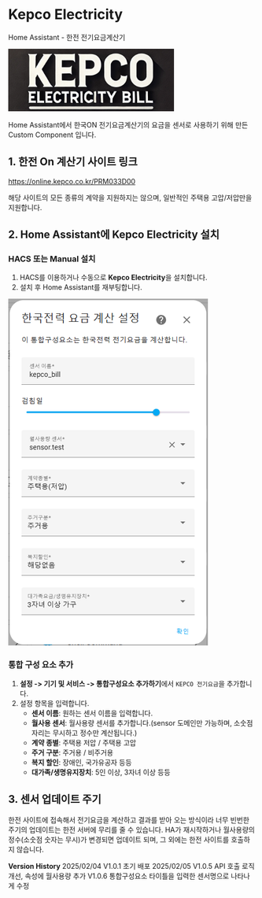 # Kepco Electricity
Home Assistant - 한전 전기요금계산기

![Kepco Logo](images/logo.png)

Home Assistant에서 한국ON 전기요금계산기의 요금을 센서로 사용하기 위해 만든 Custom Component 입니다.

## 1. 한전 On 계산기 사이트 링크
https://online.kepco.co.kr/PRM033D00

해당 사이트의 모든 종류의 계약을 지원하지는 않으며, 일반적인 주택용 고압/저압만을 지원합니다.


## 2. Home Assistant에 Kepco Electricity 설치

### HACS 또는 Manual 설치

1. HACS를 이용하거나 수동으로 **Kepco Electricity**을 설치합니다.
2. 설치 후 Home Assistant를 재부팅합니다.

![Kepco](images/kepco.png)

### 통합 구성 요소 추가

1. **설정 -> 기기 및 서비스 -> 통합구성요소 추가하기**에서 `KEPCO 전기요금`을 추가합니다.
2. 설정 항목을 입력합니다.
   - **센서 이름**: 원하는 센서 이름을 입력합니다.
   - **월사용 센서**: 월사용량 센서를 추가합니다.(sensor 도메인만 가능하며, 소숫점 자리는 무시하고 정수만 계산됩니다.)
   - **계약 종별**: 주택용 저압 / 주택용 고압
   - **주거 구분**: 주거용 / 비주거용
   - **복지 할인**: 장애인, 국가유공자 등등
   - **대가족/생명유지장치**: 5인 이상, 3자녀 이상 등등


## 3. 센서 업데이트 주기

한전 사이트에 접속해서 전기요금을 계산하고 결과를 받아 오는 방식이라 너무 빈번한 주기의 업데이트는 한전 서버에 무리를 줄 수 있습니다.
HA가 재시작하거나 월사용량의 정수(소숫점 숫자는 무시)가 변경되면 업데이트 되며, 그 외에는 한전 사이트를 호출하지 않습니다.

**Version History**
2025/02/04 V1.0.1 초기 배포
2025/02/05 V1.0.5 API 호출 로직 개선, 속성에 월사용량 추가
           V1.0.6 통합구성요소 타이틀을 입력한 센서명으로 나타나게 수정
           
